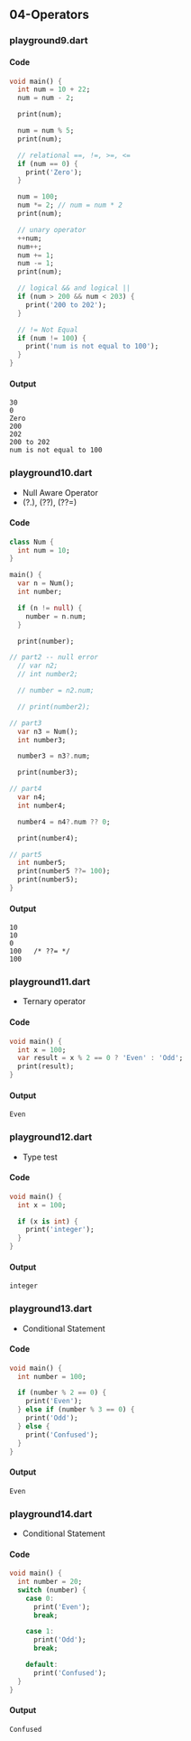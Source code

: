 ## 04-Operators
### playground9.dart
#### Code
```Dart
void main() {
  int num = 10 + 22;
  num = num - 2;

  print(num);

  num = num % 5;
  print(num);

  // relational ==, !=, >=, <=
  if (num == 0) {
    print('Zero');
  }

  num = 100;
  num *= 2; // num = num * 2
  print(num);

  // unary operator
  ++num;
  num++;
  num += 1;
  num -= 1;
  print(num);

  // logical && and logical ||
  if (num > 200 && num < 203) {
    print('200 to 202');
  }

  // != Not Equal
  if (num != 100) {
    print('num is not equal to 100');
  }
}
```

#### Output
```
30
0
Zero
200
202
200 to 202
num is not equal to 100
```

### playground10.dart
* Null Aware Operator
* (?.), (??), (??=)
#### Code
```Dart
class Num {
  int num = 10;
}

main() {
  var n = Num();
  int number;

  if (n != null) {
    number = n.num;
  }

  print(number);

// part2 -- null error
  // var n2;
  // int number2;

  // number = n2.num;

  // print(number2);

// part3
  var n3 = Num();
  int number3;

  number3 = n3?.num;

  print(number3);

// part4
  var n4;
  int number4;

  number4 = n4?.num ?? 0;

  print(number4);

// part5
  int number5;
  print(number5 ??= 100);
  print(number5);
}
```
#### Output
```
10
10
0
100   /* ??= */
100
```

### playground11.dart
* Ternary operator
#### Code
```Dart
void main() {
  int x = 100;
  var result = x % 2 == 0 ? 'Even' : 'Odd';
  print(result);
}
```

#### Output
```
Even
```

### playground12.dart
* Type test
#### Code
```Dart
void main() {
  int x = 100;

  if (x is int) {
    print('integer');
  }
}
```

#### Output
```
integer
```

### playground13.dart
* Conditional Statement
#### Code
```Dart
void main() {
  int number = 100;

  if (number % 2 == 0) {
    print('Even');
  } else if (number % 3 == 0) {
    print('Odd');
  } else {
    print('Confused');
  }
}
```

#### Output
```
Even
```

### playground14.dart
* Conditional Statement
#### Code
```Dart
void main() {
  int number = 20;
  switch (number) {
    case 0:
      print('Even');
      break;

    case 1:
      print('Odd');
      break;

    default:
      print('Confused');
  }
}
```

#### Output
```
Confused
```